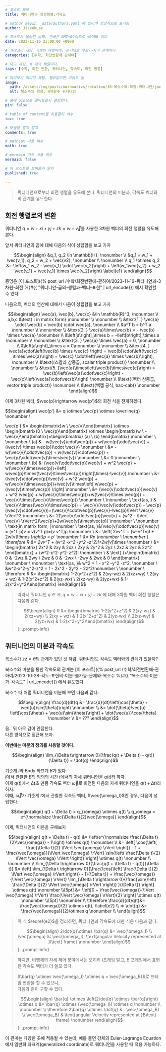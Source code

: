 ```yaml
---
# 포스트 제목
title: 쿼터니언과 회전행렬,각속도

# author key값, _data/authors.yaml 에 있어야 정상적으로 표시됨
author: JiseokLee

# 포스트가 올라간 날짜. 한국은 GMT+09이므로 +0900 이다
date: 2023-11-16 23:00:00 +0900 

# 카테고리 세팅. n개의 배열이며, 순서대로 부모->자식 관계이다
categories: [수학, 회전변환에 관하여]

# 태그 세팅. n 개의 배열이다.
tags: [수학, 회전 변환, 쿼터니언, 각속도, 회전 행렬]

# 미리보기 이미지 세팅. 필요없으면 비워도 됨
image:
  path: /assets/img/posts/mathmatics/rotation/10-복소수의-확장-쿼터니언/jacket.png
  alt: 복소수의 확장, 4차원수 쿼터니언

# 홈에 pin으로 걸어놓을지 결정한다.
pin: false

# table of content를 사용할지 여부
toc: true

# 댓글을 열지 말지
comments: true

# mathjax 사용 여부
math: true

# mermaid 차트 사용 여부
mermaid: false

# 이 포스트를 보여줄지 말지
published: true

---
```


> 쿼터니언으로부터 회전 행렬을 유도해 본다.
> 쿼터니언의 미분과, 각속도 벡터와의 관계를 유도한다. 

## 회전 행렬로의 변환

쿼터니언 $q = w + xi+yj+zk = w + \vec{v}$를 사용한 3차원 벡터의 회전 행렬을 유도해 본다. 

앞서  쿼터니언의 곱에 대해 다음의 식이 성립함을 보고 가자

$$\begin{align}
&q_1, q_2 \in \mathbb{H}, \nonumber \\
&q_1 = w_1 + \vec{v_1},  q_2 = w_2 + \vec{v2}, \nonumber \\
\nonumber \\
q_1 \otimes q_2 &= \left(w_1 w_2 - \vec{v_1} \cdot \vec{v_2}\right) + \left(w_1\vec{v_2} + w_2 \vec{v_1} + \vec{v_1} \times \vec{v_2}\right) \label{e1}
\end{align}$$

증명은 [이 포스트]({% post_url /수학/회전변환에-관하여/2023-11-16-쿼터니언과-3차원-회전 %}#{{ "쿼터니안-곱의-행렬과-벡터-표현" | url_encode}}) 에서 확인할 수 있다.

다음으로, 벡터의 연산에 대해서 다음이 성립함을 보고 가자

$$\begin{align}
\vec{a}, \vec{b}, \vec{c} &\in \mathbb{R}^3, \nonumber \\
a,b,c &\text{ : in matrix form} \nonumber \\
\nonumber \\
&\text{1. } \vec{a} \cdot \vec{b} = \vec{b} \cdot \vec{a}, \nonumber \\
&a^T b = b^T a \nonumber \\ 
\nonumber \\
&\text{2. } \vec{a}\times\vec{b} = - \vec{b} \times \vec{a} \nonumber \\
&\left[a\right]_\times b  = -\left[b\right]_\times a \nonumber \\
\nonumber \\
&\text{3. } \vec{a} \times \vec{a} = 0, \nonumber \\
&\left[a\right]_\times a = 0\nonumber \\
\nonumber \\
&\text{4. } \vec{a}\cdot\left(\vec{b} \times \vec{c} \right) = \vec{b}\cdot\left(\vec{c} \times \vec{a}\right) = \vec{c} \cdot\left(\vec{a} \times \vec{b}\right), \nonumber \\
&\text{(스칼라 삼중곱, scalar triple product)} \nonumber \\
\nonumber \\
&\text{5. }\vec{a}\times\left(\vec{b}\times\vec{c}\right) = \vec{b}\left(\vec{a}\cdot\vec{c}\right) - \vec{c}\left(\vec{a}\cdot\vec{b}\right) \nonumber \\
&\text{(벡터 삼중곱, vector triple product)} \nonumber \\
&\text{(백캡 공식, bac-cab)} \nonumber
\end{align}$$

이제 3차원 벡터, $\vec{p}\rightarrow \vec{p'}$의 회전 식을 전개하겠다. 

$$\begin{align}
\vec{p'} &= q \otimes \vec{p} \otimes \overline{q} \nonumber \\

\vec{p'} &= \begin{bmatrix}w \\ \vec{v}\end{bmatrix} \otimes \begin{bmatrix}0 \\ \vec{p}\end{bmatrix} \otimes \begin{bmatrix}w \\ -\vec{v}\end{bmatrix}=\begin{bmatrix} (a) \\ (b) \end{bmatrix} \nonumber \\
\nonumber \\
(a) &: -w(\vec{v}\cdot\vec{p}) + w(\vec{p}\cdot\vec{v}) + (\vec{v} \times \vec{p})\cdot \vec{v} \nonumber \\
&= -w(\vec{v}\cdot\vec{p}) + w(\vec{v}\cdot\vec{p}) + \vec{p}\cdot(\vec{v}\times\vec{v}) \nonumber \\
&= 0 \nonumber \\
\nonumber \\
(b) &: (\vec{v}\cdot\vec{p})\vec{v} + w^2 \vec{p} + w(\vec{v}\times\vec{p})+\left[ w\vec{p}\times(\vec{v}\times\vec{p})\right]\times(-\vec{v}) \nonumber \\ 
&=  (\vec{v}\cdot\vec{p})\vec{v} + w^2 \vec{p} + w(\vec{v}\times\vec{p})+\vec{v}\times\left[ w\vec{p} + (\vec{v}\times\vec{p}) \right] \nonumber \\
&=  (\vec{v}\cdot\vec{p})\vec{v} + w^2 \vec{p} + w(\vec{v}\times\vec{p})+w(\vec{v}\times \vec{p}) + \vec{v}\times(\vec{v}\times\vec{p}) \nonumber \\
\nonumber \\
\text{as, } & \vec{v}\times(\vec{v}\times\vec{p}) = \vec{v}(\vec{v}\cdot\vec{p}) - \vec{p}(\vec{v}\cdot\vec{v})=(\vec{v}\cdot\vec{p})\vec{v}-\vec{p}\lVert \vec{v} \rVert^2 \nonumber \\
&= 2(\vec{v}\cdot\vec{p})\vec{v} + (w^2 - \lVert \vec{v} \rVert^2)\vec{p}+2w(\vec{v}\times\vec{p}) \nonumber \\
\nonumber \\
\text{in matrix form, }\nonumber \\
\text{as, }&(\vec{v}\cdot\vec{p})\vec{v} = (v^T p)v = v(v^T p)=(v v^T)p \nonumber \\
&= \left( 2vv^T + (w-v^Tv)I + 2w[v]_\times \right)p = p' \nonumber \\
&= Rp \nonumber \\
\nonumber \\
\therefore R &= 2vv^T + (w^2 -x^2 -y^2 -z^2)I+2w[v]_\times \nonumber \\
&= \begin{bmatrix} 2x^2 & 2xy & 2xz \\ 2xy & 2y^2 & 2yz \\ 2xz & 2yz & 2z^2 \end{bmatrix} + (w^2-x^2-y^2-z^2)I \nonumber \\
& \text{ }+\begin{bmatrix} 0 & -2wz & 2wy \\ 2wz & 0 & -2wx \\ -2wy & 2wx & 0 \end{bmatrix} \nonumber \\
\nonumber \\
\text{as, }& w^2 = 1 - x^2 -y^2 -z^2, \nonumber \\
&w^2-x^2-y^2-z^2 = 1 - 2x^2 - 2y^2 - 2z^2\nonumber \\
\nonumber \\
\therefore R &= \begin{bmatrix} 1-2(y^2+z^2) & 2(xy-wz) & 2(xz+wy) \\ 2(xy + wz) & 1-2(x^2+z^2) & 2(yz-wx) \\ 2(xz-wy) & 2(yz+wx) & 1-2(x^2+y^2)\end{bmatrix}
\end{align}$$

> 따라서 쿼터니언 $q \in \mathbb{H}, q=w+xi+yj+zk$ 에 대해 3차원 벡터 회전 행렬은 다음과 같다. 
> 
> $$\begin{align}
> R &= \begin{bmatrix} 1-2(y^2+z^2) & 2(xy-wz) & 2(xz+wy) \\ 2(xy + wz) & 1-2(x^2+z^2) & 2(yz-wx) \\ 2(xz-wy) & 2(yz+wx) & 1-2(x^2+y^2)\end{bmatrix}
> \end{align}$$
{: .prompt-info}

## 쿼터니언의 미분과 각속도

복소수가 $\dot{z}\bar{z} = \dot{\theta}$의 관계가 있던 것 처럼, 쿼터니언도 각속도 벡터와의 관계가 있을까?

복소수와 미분을 통한 각속도의 관계는 [이 포스트]({% post_url /수학/회전변환에-관하여/2023-10-28-각도-표현의-미분-불가능-문제와-복소수 %}#{{ "복소수의-미분과-각속도" | url_encode}}) 에서 유도했다.


복소수 때 처럼 쿼터니언을 미분해 보면 다음과 같다. 

$$\begin{align}
\frac{d}{dt}q &= \frac{d}{dt}\left(\cos{\theta} + \vec{u}\sin{\theta}\right) \nonumber \\
&= \dot{\theta}\vec{u} \left[\cos{\theta} + \vec{u}\sin{\theta}\right] + \dot{\vec{u}}\cos{\theta} \nonumber \\
&= ???
\end{align}$$

음.. 뭐 아무 감이 안잡힌다.  
다른 방식으로 접근해 보자. 

**이번에는 미분의 정의를 사용할 것이다.** 

$$\begin{align}
\lim_{\Delta t\rightarrow 0}{\frac{q(t + \Delta t) - q(t)}{\Delta t}} = \dot{q}
\end{align}$$

기준계 $I$와 Body 좌표계 $B$가 있다.   
$I$에서 관찰한 $B$의 임의의 시간 $t$에서의 자세 쿼터니언을 $q(t)$라 하자.  
이제 $q(t)$에서 $\Delta t$초 만큼 각속도 벡터 $\vec{\omega}$로 회전된 다음의 자세 쿼터니언을 $q(t + \Delta t)$라 하자.  
이때, $\vec{\omega}$가 기준계 $I$에서 관찰한 각속도 벡터, $\vec{\omega_I}$인 경우, 다음이 성립한다. 

$$\begin{align}
q(t + \Delta t) = q_{\omega} \otimes q(t) \\
q_\omega = e^{\normalsize  \frac{\Delta t}{2}\vec{\omega}}
\end{align}$$

이제, 쿼터니언의 미분을 구해보자

$$\begin{align}
q(t + \Delta t) - q(t) &= \left(e^{\normalsize  \frac{\Delta t}{2}\vec{\omega}} - 1\right) \otimes q(t) \nonumber \\
&= \left[ \cos{\left( \frac{\Delta t}{2} \lVert \vec{\omega} \rVert \right)} - 1 + \frac{\vec{\omega}}{\lVert \vec{\omega}  \rVert} \sin{\left( \frac{\Delta t}{2} \lVert \vec{\omega} \rVert  \right)} \right] \otimes q(t) \nonumber \\
\nonumber \\ 
\lim_{\Delta t\rightarrow 0}{\frac{q(t + \Delta t) - q(t)}{\Delta t}} &= \left[ \lim_{\Delta t \rightarrow 0}{\frac{\cos{\left( \frac{\Delta t}{2} \lVert \vec{\omega} \rVert \right)} - 1}{\Delta t}} + \frac{\vec{\omega}}{\lVert \vec{\omega} \rVert} \lim_{\Delta t \rightarrow 0}{\frac{\sin{\left( \frac{\Delta t}{2} \lVert \vec{\omega} \rVert  \right)} }{\Delta t}} \right] \otimes q(t) \nonumber \\[5pt]
&= \left[0 + \frac{\vec{\omega}}{\lVert \vec{\omega} \rVert} \frac{\lVert \vec{\omega} \rVert}{2} \right] \otimes q(t) \nonumber \\[5pt]
\nonumber \\
\therefore \frac{d}{dt}q(t)&= \frac{\vec{\omega}}{2} \otimes q(t), \label{e2} \\
=> \dot{q} &= \frac{\vec{\omega}}{2}\otimes q \nonumber \\
\end{align}$$

> 위 식 $\eqref{e2}$을 정리하면, 쿼터니언과 각속도에 대한 식은 다음과 같다. 
> 
> $$\begin{align}
> 2\dot{q}\otimes \bar{q} &= \vec{\omega_I} \\
> \vec{\omega} &: \vec{\omega_I}, \text{angular Velocity represented at }I\text{ frame} \nonumber
> \end{align}$$
{: .prompt-info}

> 하지만, 비행체의 자세 제어 분야에서는 오히려 $I$프레임 말고, $B$ 프레임에서 표현된 각속도 벡터가 더 쓸모 있다. 
> 
> $\bar{q} \otimes \vec{\omega_I} \otimes q = \vec{\omega_B}$로 프레임 변환을 할 수 있으니,  
> 다음과 같이 구할 수 있다. 
> 
> $$\begin{align}
> \bar{q} \otimes \left(2\dot{q} \otimes \bar{q}\right) \otimes q &= \bar{q} \otimes (\vec{\omega_I}) \otimes q \nonumber \\
> \nonumber \\
> \therefore 2\bar{q} \otimes \dot{q} &= \vec{\omega_B} \\
> \vec{\omega_B} &:\text{angular Velocity represented at }B\text{ frame} \nonumber
> \end{align}$$
{: .prompt-info}

이 관계는 다양한 곳에 적용될 수 있는데, 예를 들면 강체의 Euler-Lagrange Equation에서 일반화 좌표계(generalized coordinate)로 쿼터니언을 사용할 때 적용 가능하다. 